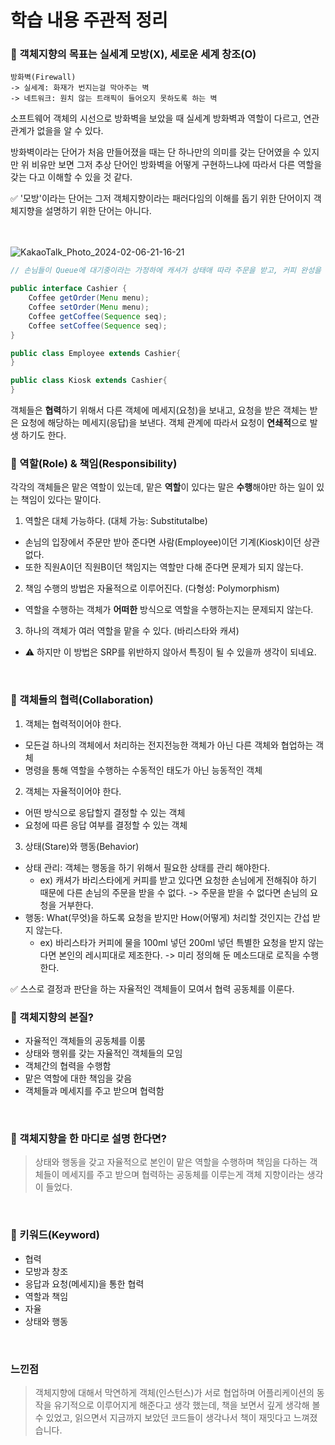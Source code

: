 # 학습 내용 주관적 정리

### 📌 객체지향의 <b>목표</b>는 실세계 <b>모방</b>(X), 세로운 세계 <b>창조</b>(O)
```
방화벽(Firewall)
-> 실세계: 화재가 번지는걸 막아주는 벽
-> 네트워크: 원치 않는 트래픽이 들어오지 못하도록 하는 벽
```

소프트웨어 객체의 시선으로 방화벽을 보았을 때 실세계 방화벽과 역할이 다르고, 연관관계가 없을을 알 수 있다.  

방화벽이라는 단어가 처음 만들어졌을 때는 단 하나만의 의미를 갖는 단어였을 수 있지만 위 비유만 보면 그저 추상 단어인 방화벽을 어떻게 구현하느냐에 따라서 다른 역할을 갖는 다고 이해할 수 있을 것 같다.

✅ '모방'이라는 단어는 그저 객체지향이라는 패러다임의 이해를 돕기 위한 단어이지 객체지향을 설명하기 위한 단어는 아니다.
<br/><br/><br/>

![KakaoTalk_Photo_2024-02-06-21-16-21](https://github.com/nashs789/Object-Oriented-Facts-and-Misconceptions/assets/59809278/62c34382-8f7d-49cb-87f3-f04b6df820ca)

```java
// 손님들이 Queue에 대기중이라는 가정하에 캐셔가 상태애 따라 주문을 받고, 커피 완성을 손님에게 알린다.

public interface Cashier {
    Coffee getOrder(Menu menu);
    Coffee setOrder(Menu menu);
    Coffee getCoffee(Sequence seq);
    Coffee setCoffee(Sequence seq);
}

public class Employee extends Cashier{
}

public class Kiosk extends Cashier{
}
```
객체들은 <b>협력</b>하기 위해서 다른 객체에 메세지(요청)을 보내고, 요청을 받은 객체는 받은 요청에 해당하는 메세지(응답)을 보낸다.
객체 관계에 따라서 요청이 <b>연쇄적</b>으로 발생 하기도 한다.
<br/>
### 📌 역할(Role) & 책임(Responsibility)
각각의 객체들은 맡은 역할이 있는데, 맡은 <b>역할</b>이 있다는 말은 <b>수행</b>해야만 하는 일이 있는 책임이 있다는 말이다.
<br/>
1. 역할은 대체 가능하다. (대체 가능: Substitutalbe)
- 손님의 입장에서 주문만 받아 준다면 사람(Employee)이던 기계(Kiosk)이던 상관 없다.
- 또한 직원A이던 직원B이던 책임지는 역할만 다해 준다면 문제가 되지 않는다.
2. 책임 수행의 방법은 자율적으로 이루어진다. (다형성: Polymorphism)
- 역할을 수행하는 객체가 <b>어떠한</b> 방식으로 역할을 수행하는지는 문제되지 않는다.
3. 하나의 객체가 여러 역할을 맡을 수 있다. (바리스타와 캐셔)
- ⚠️ 하지만 이 방법은 SRP를 위반하지 않아서 특징이 될 수 있을까 생각이 되네요.
<br/>

### 📌 객체들의 협력(Collaboration)
1. 객체는 협력적이어야 한다.
- 모든걸 하나의 객체에서 처리하는 전지전능한 객체가 아닌 다른 객체와 협업하는 객체
- 명령을 통해 역할을 수행하는 수동적인 태도가 아닌 능동적인 객체
2. 객체는 자율적이어야 한다.
- 어떤 방식으로 응답할지 결정할 수 있는 객체
- 요청에 따른 응답 여부를 결정할 수 있는 객체
3. 상태(Stare)와 행동(Behavior)
- 상태 관리: 객체는 행동을 하기 위해서 필요한 상태를 관리 해야한다.
  - ex) 캐셔가 바리스타에게 커피를 받고 있다면 요청한 손님에게 전해줘야 하기 때문에 다른 손님의 주문을 받을 수 없다. -> 주문을 받을 수 없다면 손님의 요청을 거부한다.
- 행동: What(무엇)을 하도록 요청을 받지만 How(어떻게) 처리할 것인지는 간섭 받지 않는다.
  - ex) 바리스타가 커피에 물을 100ml 넣던 200ml 넣던 특별한 요청을 받지 않는다면 본인의 레시피대로 제조한다. -> 미리 정의해 둔 메소드대로 로직을 수행한다.

✅ 스스로 결정과 판단을 하는 자율적인 객체들이 모여서 협력 공동체를 이룬다.
<br/>

### 📌 객체지향의 본질?
- 자율적인 객체들의 공동체를 이룸
- 상태와 행위를 갖는 자율적인 객체들의 모임
- 객체간의 협력을 수행함
- 맡은 역할에 대한 책임을 갖음
- 객체들과 메세지를 주고 받으며 협력함

<br/>

### 📌 객체지향을 한 마디로 설명 한다면?
> 상태와 행동을 갖고 자율적으로 본인이 맡은 역할을 수행하며 책임을 다하는 객체들이 메세지를 주고 받으며 협력하는 공동체를 이루는게 객체 지향이라는 생각이 들었다.

<br/>

### 🔑 키워드(Keyword)
- 협력
- 모방과 창조
- 응답과 요청(메세지)을 통한 협력
- 역할과 책임
- 자율
- 상태와 행동

<br/>

### 느낀점
> 객체지향에 대해서 막연하게 객체(인스턴스)가 서로 협업하며 어플리케이션의 동작을 유기적으로 이루어지게 해준다고 생각 했는데, 책을 보면서 깊게 생각해 볼 수 있었고, 읽으면서 지금까지 보았던 코드들이 생각나서 책이 재밋다고 느껴졌습니다.
